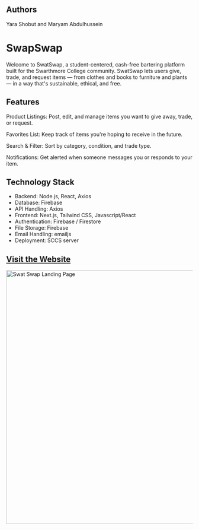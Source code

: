 ## Authors
Yara Shobut and Maryam Abdulhussein 

# SwapSwap
Welcome to SwatSwap, a student-centered, cash-free bartering platform built for the Swarthmore College community. SwatSwap lets users give, trade, and request items — from clothes and books to furniture and plants — in a way that's sustainable, ethical, and free.

## Features
Product Listings: Post, edit, and manage items you want to give away, trade, or request. 

Favorites List: Keep track of items you're hoping to receive in the future.

Search & Filter: Sort by category, condition, and trade type.

Notifications: Get alerted when someone messages you or responds to your item.

## Technology Stack

- Backend: Node.js, React, Axios
- Database: Firebase
- API Handling: Axios
- Frontend: Next.js, Tailwind CSS, Javascript/React
- Authentication: Firebase / Firestore
- File Storage: Firebase
- Email Handling: emailjs  
- Deployment: SCCS server

## [Visit the Website](https://swapswap.sccs.swarthmore.edu/)
<img width="1372" height="684" alt="Swat Swap Landing Page" src="https://github.com/user-attachments/assets/72176105-d823-41e2-a776-bc95166692b8" />

